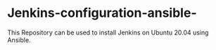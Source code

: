 # Jenkins-configuration-ansible-
This Repository can be used to install Jenkins on Ubuntu 20.04 using Ansible.
